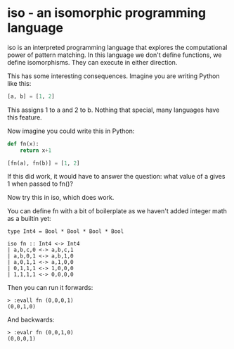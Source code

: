 # iso - an isomorphic programming language

iso is an interpreted programming language that explores the computational power of pattern matching.
In this language we don't define functions, we define isomorphisms. They can execute in either direction.

This has some interesting consequences. Imagine you are writing Python like this:

```python
[a, b] = [1, 2]
```

This assigns 1 to a and 2 to b. Nothing that special, many languages have this feature.

Now imagine you could write this in Python:

```python
def fn(x):
    return x+1

[fn(a), fn(b)] = [1, 2]
```

If this did work, it would have to answer the question: what value of a gives 1 when passed to fn()?

Now try this in iso, which does work.

You can define fn with a bit of boilerplate as we haven't added integer math as a builtin yet:
```
type Int4 = Bool * Bool * Bool * Bool

iso fn :: Int4 <-> Int4
| a,b,c,0 <-> a,b,c,1
| a,b,0,1 <-> a,b,1,0
| a,0,1,1 <-> a,1,0,0
| 0,1,1,1 <-> 1,0,0,0
| 1,1,1,1 <-> 0,0,0,0
```

Then you can run it forwards:
```
> :evall fn (0,0,0,1)
(0,0,1,0)
```

And backwards:
```
> :evalr fn (0,0,1,0)
(0,0,0,1)
```

